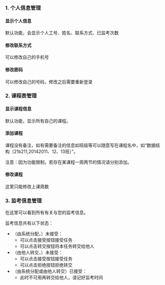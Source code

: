 ### 1. 个人信息管理
#### 显示个人信息
默认功能，会显示个人工号、姓名、联系方式、已监考次数
#### 修改联系方式
可以修改自己的手机号
#### 修改密码
可以修改自己的号码，修改之后需要重新登录

### 2. 课程表管理
#### 显示课程信息
默认功能，显示所有自己的课程。
#### 添加课程
课程没有备注，如有需要备注的信息如班级等可以随意写在课程名中，如“数据结构（21b211,20142011、12、13班）”。

注意：因为功能限制，若存在某课程一周两节的情况请分别添加。
#### 修改课程
这里只能修改上课周数

### 3. 监考信息管理
在这里可以看到所有有关与您的监考信息。

监考信息共有以下状态：
- （由系统分配，）未接受：
	+ 可以点击接受按钮接受任务
	+ 可以点击转交按钮将本任务转交给他人
- （由他人转交，）未接受：
	+ 可以点击接受按钮接受任务
	+ 可以点击拒绝按钮拒绝转交
- （由系统分配或由他人转交）已接受：
	+ 此时不可用再转交给他人，请记好监考时间

